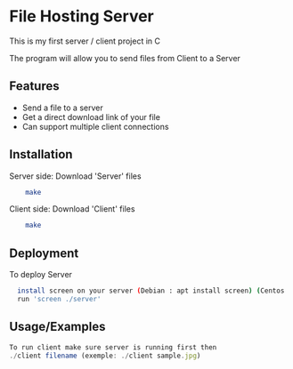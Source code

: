 # File Hosting Server

This is my first server / client project in C

The program will allow you to send files from Client to a Server


## Features

- Send a file to a server
- Get a direct download link of your file
- Can support multiple client connections


## Installation

Server side: Download 'Server' files

```bash
    make
```

Client side: Download 'Client' files

```bash
    make
```
## Deployment

To deploy Server

```bash
  install screen on your server (Debian : apt install screen) (Centos : yum install screen)
  run 'screen ./server'
```
## Usage/Examples

```javascript
To run client make sure server is running first then
./client filename (exemple: ./client sample.jpg)
```

